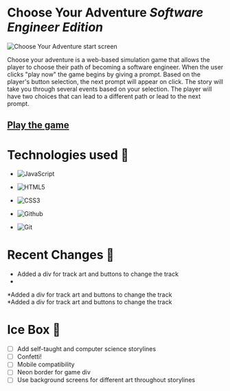 # Choose Your Adventure _Software Engineer Edition_
![Choose Your Adventure start screen](https://i.imgur.com/6ufIeRG.png)

Choose your adventure is a web-based simulation game that allows the player to choose their path of becoming a software engineer. When the user clicks "play now" the game begins by giving a prompt.  Based on the player's button selection, the next prompt will appear on click. The story will take you through several events based on your selection. The player will have two choices that can lead to a different path or lead to the next prompt.

## [Play the game](https://zaragotcode-choose-your-adventure.netlify.app/)

# Technologies used 💾
* ![JavaScript](https://img.shields.io/badge/JavaScript-323330?style=for-the-badge&logo=javascript&logoColor=F7DF1E)

* ![HTML5](https://img.shields.io/badge/HTML5-E34F26?style=for-the-badge&logo=html5&logoColor=white)

* ![CSS3](https://img.shields.io/badge/CSS3-1572B6?style=for-the-badge&logo=css3&logoColor=white)

* ![Github](https://img.shields.io/badge/GitHub-100000?style=for-the-badge&logo=github&logoColor=white)

* ![Git](https://img.shields.io/badge/GIT-E44C30?style=for-the-badge&logo=git&logoColor=white) 

# Recent Changes 🧹
* Added a div for track art and buttons to change the track  
*  
*Added a div for track art and buttons to change the track  
*Added a div for track art and buttons to change the track  

# Ice Box 🧊  

- [ ] Add self-taught and computer science storylines  
- [ ] Confetti!  
- [ ] Mobile compatibility 
- [ ] Neon border for game div  
- [ ] Use background screens for different art throughout storylines
